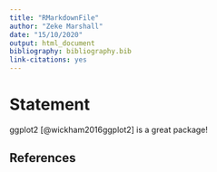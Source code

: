 ```yaml
---
title: "RMarkdownFile"
author: "Zeke Marshall"
date: "15/10/2020"
output: html_document
bibliography: bibliography.bib
link-citations: yes
---
```




# Statement

ggplot2 [@wickham2016ggplot2] is a great package!

## References
